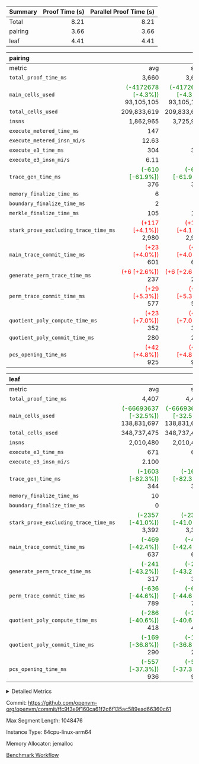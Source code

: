 | Summary | Proof Time (s) | Parallel Proof Time (s) |
|:---|---:|---:|
| Total |  8.21 |  8.21 |
| pairing |  3.66 |  3.66 |
| leaf |  4.41 |  4.41 |


| pairing |||||
|:---|---:|---:|---:|---:|
|metric|avg|sum|max|min|
| `total_proof_time_ms ` |  3,660 |  3,660 |  3,660 |  3,660 |
| `main_cells_used     ` | <span style='color: green'>(-4172678 [-4.3%])</span> 93,105,105 | <span style='color: green'>(-4172678 [-4.3%])</span> 93,105,105 | <span style='color: green'>(-4172678 [-4.3%])</span> 93,105,105 | <span style='color: green'>(-4172678 [-4.3%])</span> 93,105,105 |
| `total_cells_used    ` |  209,833,619 |  209,833,619 |  209,833,619 |  209,833,619 |
| `insns               ` |  1,862,965 |  3,725,930 |  1,862,965 |  1,862,965 |
| `execute_metered_time_ms` |  147 | -          | -          | -          |
| `execute_metered_insn_mi/s` |  12.63 | -          |  12.63 |  12.63 |
| `execute_e3_time_ms  ` |  304 |  304 |  304 |  304 |
| `execute_e3_insn_mi/s` |  6.11 | -          |  6.11 |  6.11 |
| `trace_gen_time_ms   ` | <span style='color: green'>(-610 [-61.9%])</span> 376 | <span style='color: green'>(-610 [-61.9%])</span> 376 | <span style='color: green'>(-610 [-61.9%])</span> 376 | <span style='color: green'>(-610 [-61.9%])</span> 376 |
| `memory_finalize_time_ms` |  6 |  6 |  6 |  6 |
| `boundary_finalize_time_ms` |  2 |  2 |  2 |  2 |
| `merkle_finalize_time_ms` |  105 |  105 |  105 |  105 |
| `stark_prove_excluding_trace_time_ms` | <span style='color: red'>(+117 [+4.1%])</span> 2,980 | <span style='color: red'>(+117 [+4.1%])</span> 2,980 | <span style='color: red'>(+117 [+4.1%])</span> 2,980 | <span style='color: red'>(+117 [+4.1%])</span> 2,980 |
| `main_trace_commit_time_ms` | <span style='color: red'>(+23 [+4.0%])</span> 601 | <span style='color: red'>(+23 [+4.0%])</span> 601 | <span style='color: red'>(+23 [+4.0%])</span> 601 | <span style='color: red'>(+23 [+4.0%])</span> 601 |
| `generate_perm_trace_time_ms` | <span style='color: red'>(+6 [+2.6%])</span> 237 | <span style='color: red'>(+6 [+2.6%])</span> 237 | <span style='color: red'>(+6 [+2.6%])</span> 237 | <span style='color: red'>(+6 [+2.6%])</span> 237 |
| `perm_trace_commit_time_ms` | <span style='color: red'>(+29 [+5.3%])</span> 577 | <span style='color: red'>(+29 [+5.3%])</span> 577 | <span style='color: red'>(+29 [+5.3%])</span> 577 | <span style='color: red'>(+29 [+5.3%])</span> 577 |
| `quotient_poly_compute_time_ms` | <span style='color: red'>(+23 [+7.0%])</span> 352 | <span style='color: red'>(+23 [+7.0%])</span> 352 | <span style='color: red'>(+23 [+7.0%])</span> 352 | <span style='color: red'>(+23 [+7.0%])</span> 352 |
| `quotient_poly_commit_time_ms` |  280 |  280 |  280 |  280 |
| `pcs_opening_time_ms ` | <span style='color: red'>(+42 [+4.8%])</span> 925 | <span style='color: red'>(+42 [+4.8%])</span> 925 | <span style='color: red'>(+42 [+4.8%])</span> 925 | <span style='color: red'>(+42 [+4.8%])</span> 925 |

| leaf |||||
|:---|---:|---:|---:|---:|
|metric|avg|sum|max|min|
| `total_proof_time_ms ` |  4,407 |  4,407 |  4,407 |  4,407 |
| `main_cells_used     ` | <span style='color: green'>(-66693637 [-32.5%])</span> 138,831,697 | <span style='color: green'>(-66693637 [-32.5%])</span> 138,831,697 | <span style='color: green'>(-66693637 [-32.5%])</span> 138,831,697 | <span style='color: green'>(-66693637 [-32.5%])</span> 138,831,697 |
| `total_cells_used    ` |  348,737,475 |  348,737,475 |  348,737,475 |  348,737,475 |
| `insns               ` |  2,010,480 |  2,010,480 |  2,010,480 |  2,010,480 |
| `execute_e3_time_ms  ` |  671 |  671 |  671 |  671 |
| `execute_e3_insn_mi/s` |  2.100 | -          |  2.100 |  2.100 |
| `trace_gen_time_ms   ` | <span style='color: green'>(-1603 [-82.3%])</span> 344 | <span style='color: green'>(-1603 [-82.3%])</span> 344 | <span style='color: green'>(-1603 [-82.3%])</span> 344 | <span style='color: green'>(-1603 [-82.3%])</span> 344 |
| `memory_finalize_time_ms` |  10 |  10 |  10 |  10 |
| `boundary_finalize_time_ms` |  0 |  0 |  0 |  0 |
| `stark_prove_excluding_trace_time_ms` | <span style='color: green'>(-2357 [-41.0%])</span> 3,392 | <span style='color: green'>(-2357 [-41.0%])</span> 3,392 | <span style='color: green'>(-2357 [-41.0%])</span> 3,392 | <span style='color: green'>(-2357 [-41.0%])</span> 3,392 |
| `main_trace_commit_time_ms` | <span style='color: green'>(-469 [-42.4%])</span> 637 | <span style='color: green'>(-469 [-42.4%])</span> 637 | <span style='color: green'>(-469 [-42.4%])</span> 637 | <span style='color: green'>(-469 [-42.4%])</span> 637 |
| `generate_perm_trace_time_ms` | <span style='color: green'>(-241 [-43.2%])</span> 317 | <span style='color: green'>(-241 [-43.2%])</span> 317 | <span style='color: green'>(-241 [-43.2%])</span> 317 | <span style='color: green'>(-241 [-43.2%])</span> 317 |
| `perm_trace_commit_time_ms` | <span style='color: green'>(-636 [-44.6%])</span> 789 | <span style='color: green'>(-636 [-44.6%])</span> 789 | <span style='color: green'>(-636 [-44.6%])</span> 789 | <span style='color: green'>(-636 [-44.6%])</span> 789 |
| `quotient_poly_compute_time_ms` | <span style='color: green'>(-286 [-40.6%])</span> 418 | <span style='color: green'>(-286 [-40.6%])</span> 418 | <span style='color: green'>(-286 [-40.6%])</span> 418 | <span style='color: green'>(-286 [-40.6%])</span> 418 |
| `quotient_poly_commit_time_ms` | <span style='color: green'>(-169 [-36.8%])</span> 290 | <span style='color: green'>(-169 [-36.8%])</span> 290 | <span style='color: green'>(-169 [-36.8%])</span> 290 | <span style='color: green'>(-169 [-36.8%])</span> 290 |
| `pcs_opening_time_ms ` | <span style='color: green'>(-557 [-37.3%])</span> 936 | <span style='color: green'>(-557 [-37.3%])</span> 936 | <span style='color: green'>(-557 [-37.3%])</span> 936 | <span style='color: green'>(-557 [-37.3%])</span> 936 |



<details>
<summary>Detailed Metrics</summary>

|  | keygen_time_ms | commit_exe_time_ms | app proof_time_ms | agg_layer_time_ms |
| --- | --- | --- | --- |
|  | 50 | 9 | 4,105 | 5,531 | 

| group | single_leaf_agg_time_ms | prove_segment_time_ms | num_children | memory_to_vec_partition_time_ms | insns | fri.log_blowup | execute_metered_time_ms | execute_metered_insn_mi/s | compute_user_public_values_proof_time_ms |
| --- | --- | --- | --- | --- | --- | --- | --- | --- | --- |
| leaf | 5,530 |  | 1 |  |  | 1 |  |  |  | 
| pairing |  | 3,911 |  | 6 | 1,862,965 | 1 | 147 | 12.63 | 38 | 

| group | air_name | quotient_deg | interactions | constraints |
| --- | --- | --- | --- | --- |
| leaf | AccessAdapterAir<2> | 2 | 5 | 12 | 
| leaf | AccessAdapterAir<4> | 2 | 5 | 12 | 
| leaf | AccessAdapterAir<8> | 2 | 5 | 12 | 
| leaf | FriReducedOpeningAir | 2 | 39 | 71 | 
| leaf | JalRangeCheckAir | 2 | 9 | 14 | 
| leaf | NativePoseidon2Air<BabyBearParameters>, 1> | 2 | 136 | 572 | 
| leaf | PhantomAir | 2 | 3 | 5 | 
| leaf | ProgramAir | 1 | 1 | 4 | 
| leaf | VariableRangeCheckerAir | 1 | 1 | 4 | 
| leaf | VmAirWrapper<AluNativeAdapterAir, FieldArithmeticCoreAir> | 2 | 15 | 27 | 
| leaf | VmAirWrapper<BranchNativeAdapterAir, BranchEqualCoreAir<1> | 2 | 11 | 25 | 
| leaf | VmAirWrapper<NativeAdapterAir<2, 0>, PublicValuesCoreAir> | 2 | 11 | 30 | 
| leaf | VmAirWrapper<NativeLoadStoreAdapterAir<1>, NativeLoadStoreCoreAir<1> | 2 | 15 | 20 | 
| leaf | VmAirWrapper<NativeLoadStoreAdapterAir<4>, NativeLoadStoreCoreAir<4> | 2 | 15 | 20 | 
| leaf | VmAirWrapper<NativeVectorizedAdapterAir<4>, FieldExtensionCoreAir> | 2 | 15 | 27 | 
| leaf | VmConnectorAir | 2 | 5 | 11 | 
| leaf | VolatileBoundaryAir | 2 | 7 | 19 | 
| pairing | AccessAdapterAir<16> | 2 | 5 | 12 | 
| pairing | AccessAdapterAir<2> | 2 | 5 | 12 | 
| pairing | AccessAdapterAir<32> | 2 | 5 | 12 | 
| pairing | AccessAdapterAir<4> | 2 | 5 | 12 | 
| pairing | AccessAdapterAir<8> | 2 | 5 | 12 | 
| pairing | BitwiseOperationLookupAir<8> | 2 | 2 | 4 | 
| pairing | MemoryMerkleAir<8> | 2 | 4 | 39 | 
| pairing | PersistentBoundaryAir<8> | 2 | 3 | 7 | 
| pairing | PhantomAir | 2 | 3 | 5 | 
| pairing | Poseidon2PeripheryAir<BabyBearParameters>, 1> | 2 | 1 | 286 | 
| pairing | ProgramAir | 1 | 1 | 4 | 
| pairing | RangeTupleCheckerAir<2> | 1 | 1 | 4 | 
| pairing | Rv32HintStoreAir | 2 | 18 | 28 | 
| pairing | VariableRangeCheckerAir | 1 | 1 | 4 | 
| pairing | VmAirWrapper<Rv32BaseAluAdapterAir, BaseAluCoreAir<4, 8> | 2 | 20 | 37 | 
| pairing | VmAirWrapper<Rv32BaseAluAdapterAir, LessThanCoreAir<4, 8> | 2 | 18 | 40 | 
| pairing | VmAirWrapper<Rv32BaseAluAdapterAir, ShiftCoreAir<4, 8> | 2 | 24 | 91 | 
| pairing | VmAirWrapper<Rv32BranchAdapterAir, BranchEqualCoreAir<4> | 2 | 11 | 20 | 
| pairing | VmAirWrapper<Rv32BranchAdapterAir, BranchLessThanCoreAir<4, 8> | 2 | 13 | 35 | 
| pairing | VmAirWrapper<Rv32CondRdWriteAdapterAir, Rv32JalLuiCoreAir> | 2 | 10 | 18 | 
| pairing | VmAirWrapper<Rv32IsEqualModAdapterAir<2, 1, 32, 32>, ModularIsEqualCoreAir<32, 4, 8> | 2 | 25 | 225 | 
| pairing | VmAirWrapper<Rv32JalrAdapterAir, Rv32JalrCoreAir> | 2 | 16 | 20 | 
| pairing | VmAirWrapper<Rv32LoadStoreAdapterAir, LoadSignExtendCoreAir<4, 8> | 2 | 18 | 33 | 
| pairing | VmAirWrapper<Rv32LoadStoreAdapterAir, LoadStoreCoreAir<4> | 2 | 17 | 40 | 
| pairing | VmAirWrapper<Rv32MultAdapterAir, DivRemCoreAir<4, 8> | 2 | 25 | 84 | 
| pairing | VmAirWrapper<Rv32MultAdapterAir, MulHCoreAir<4, 8> | 2 | 24 | 31 | 
| pairing | VmAirWrapper<Rv32MultAdapterAir, MultiplicationCoreAir<4, 8> | 2 | 19 | 19 | 
| pairing | VmAirWrapper<Rv32RdWriteAdapterAir, Rv32AuipcCoreAir> | 2 | 12 | 14 | 
| pairing | VmAirWrapper<Rv32VecHeapAdapterAir<1, 2, 2, 32, 32>, FieldExpressionCoreAir> | 2 | 415 | 480 | 
| pairing | VmAirWrapper<Rv32VecHeapAdapterAir<2, 1, 1, 32, 32>, FieldExpressionCoreAir> | 2 | 158 | 190 | 
| pairing | VmAirWrapper<Rv32VecHeapAdapterAir<2, 2, 2, 32, 32>, FieldExpressionCoreAir> | 2 | 428 | 457 | 
| pairing | VmConnectorAir | 2 | 5 | 11 | 

| group | air_name | idx | rows | prep_cols | perm_cols | main_cols | cells |
| --- | --- | --- | --- | --- | --- | --- | --- |
| leaf | AccessAdapterAir<2> | 0 | 1,048,576 |  | 16 | 11 | 28,311,552 | 
| leaf | AccessAdapterAir<4> | 0 | 524,288 |  | 16 | 13 | 15,204,352 | 
| leaf | AccessAdapterAir<8> | 0 | 16,384 |  | 16 | 17 | 540,672 | 
| leaf | FriReducedOpeningAir | 0 | 1,048,576 |  | 84 | 27 | 116,391,936 | 
| leaf | JalRangeCheckAir | 0 | 65,536 |  | 28 | 12 | 2,621,440 | 
| leaf | NativePoseidon2Air<BabyBearParameters>, 1> | 0 | 131,072 |  | 312 | 398 | 93,061,120 | 
| leaf | PhantomAir | 0 | 32,768 |  | 12 | 6 | 589,824 | 
| leaf | ProgramAir | 0 | 524,288 |  | 8 | 10 | 9,437,184 | 
| leaf | VariableRangeCheckerAir | 0 | 262,144 | 2 | 8 | 1 | 2,359,296 | 
| leaf | VmAirWrapper<AluNativeAdapterAir, FieldArithmeticCoreAir> | 0 | 1,048,576 |  | 36 | 29 | 68,157,440 | 
| leaf | VmAirWrapper<BranchNativeAdapterAir, BranchEqualCoreAir<1> | 0 | 262,144 |  | 28 | 23 | 13,369,344 | 
| leaf | VmAirWrapper<NativeAdapterAir<2, 0>, PublicValuesCoreAir> | 0 | 64 |  | 28 | 27 | 3,520 | 
| leaf | VmAirWrapper<NativeLoadStoreAdapterAir<1>, NativeLoadStoreCoreAir<1> | 0 | 524,288 |  | 40 | 21 | 31,981,568 | 
| leaf | VmAirWrapper<NativeLoadStoreAdapterAir<4>, NativeLoadStoreCoreAir<4> | 0 | 131,072 |  | 40 | 27 | 8,781,824 | 
| leaf | VmAirWrapper<NativeVectorizedAdapterAir<4>, FieldExtensionCoreAir> | 0 | 262,144 |  | 36 | 38 | 19,398,656 | 
| leaf | VmConnectorAir | 0 | 2 | 1 | 16 | 5 | 42 | 
| leaf | VolatileBoundaryAir | 0 | 262,144 |  | 20 | 12 | 8,388,608 | 

| group | air_name | segment | rows | prep_cols | perm_cols | main_cols | cells |
| --- | --- | --- | --- | --- | --- | --- | --- |
| pairing | AccessAdapterAir<16> | 0 | 262,144 |  | 16 | 25 | 10,747,904 | 
| pairing | AccessAdapterAir<32> | 0 | 131,072 |  | 16 | 41 | 7,471,104 | 
| pairing | AccessAdapterAir<8> | 0 | 524,288 |  | 16 | 17 | 17,301,504 | 
| pairing | BitwiseOperationLookupAir<8> | 0 | 65,536 | 3 | 8 | 2 | 655,360 | 
| pairing | MemoryMerkleAir<8> | 0 | 32,768 |  | 16 | 32 | 1,572,864 | 
| pairing | PersistentBoundaryAir<8> | 0 | 32,768 |  | 12 | 20 | 1,048,576 | 
| pairing | PhantomAir | 0 | 1 |  | 12 | 6 | 18 | 
| pairing | Poseidon2PeripheryAir<BabyBearParameters>, 1> | 0 | 32,768 |  | 8 | 300 | 10,092,544 | 
| pairing | ProgramAir | 0 | 32,768 |  | 8 | 10 | 589,824 | 
| pairing | RangeTupleCheckerAir<2> | 0 | 524,288 | 2 | 8 | 1 | 4,718,592 | 
| pairing | Rv32HintStoreAir | 0 | 256 |  | 44 | 32 | 19,456 | 
| pairing | VariableRangeCheckerAir | 0 | 262,144 | 2 | 8 | 1 | 2,359,296 | 
| pairing | VmAirWrapper<Rv32BaseAluAdapterAir, BaseAluCoreAir<4, 8> | 0 | 1,048,576 |  | 52 | 36 | 92,274,688 | 
| pairing | VmAirWrapper<Rv32BaseAluAdapterAir, LessThanCoreAir<4, 8> | 0 | 65,536 |  | 40 | 37 | 5,046,272 | 
| pairing | VmAirWrapper<Rv32BaseAluAdapterAir, ShiftCoreAir<4, 8> | 0 | 2,048 |  | 52 | 53 | 215,040 | 
| pairing | VmAirWrapper<Rv32BranchAdapterAir, BranchEqualCoreAir<4> | 0 | 262,144 |  | 28 | 26 | 14,155,776 | 
| pairing | VmAirWrapper<Rv32BranchAdapterAir, BranchLessThanCoreAir<4, 8> | 0 | 131,072 |  | 32 | 32 | 8,388,608 | 
| pairing | VmAirWrapper<Rv32CondRdWriteAdapterAir, Rv32JalLuiCoreAir> | 0 | 8,192 |  | 28 | 18 | 376,832 | 
| pairing | VmAirWrapper<Rv32IsEqualModAdapterAir<2, 1, 32, 32>, ModularIsEqualCoreAir<32, 4, 8> | 0 | 32 |  | 56 | 166 | 7,104 | 
| pairing | VmAirWrapper<Rv32JalrAdapterAir, Rv32JalrCoreAir> | 0 | 65,536 |  | 36 | 28 | 4,194,304 | 
| pairing | VmAirWrapper<Rv32LoadStoreAdapterAir, LoadStoreCoreAir<4> | 0 | 1,048,576 |  | 52 | 41 | 97,517,568 | 
| pairing | VmAirWrapper<Rv32MultAdapterAir, MulHCoreAir<4, 8> | 0 | 256 |  | 72 | 39 | 28,416 | 
| pairing | VmAirWrapper<Rv32MultAdapterAir, MultiplicationCoreAir<4, 8> | 0 | 512 |  | 52 | 31 | 42,496 | 
| pairing | VmAirWrapper<Rv32RdWriteAdapterAir, Rv32AuipcCoreAir> | 0 | 32,768 |  | 28 | 20 | 1,572,864 | 
| pairing | VmAirWrapper<Rv32VecHeapAdapterAir<2, 1, 1, 32, 32>, FieldExpressionCoreAir> | 0 | 1,024 |  | 320 | 263 | 596,992 | 
| pairing | VmAirWrapper<Rv32VecHeapAdapterAir<2, 2, 2, 32, 32>, FieldExpressionCoreAir> | 0 | 16,384 |  | 604 | 497 | 18,038,784 | 
| pairing | VmConnectorAir | 0 | 2 | 1 | 16 | 5 | 42 | 

| group | idx | trace_gen_time_ms | total_proof_time_ms | total_cells_used | total_cells | system_trace_gen_time_ms | stark_prove_excluding_trace_time_ms | single_trace_gen_time_ms | quotient_poly_compute_time_ms | quotient_poly_commit_time_ms | perm_trace_commit_time_ms | pcs_opening_time_ms | memory_finalize_time_ms | main_trace_commit_time_ms | main_cells_used | insns | generate_perm_trace_time_ms | execute_e3_time_ms | execute_e3_insn_mi/s | boundary_finalize_time_ms |
| --- | --- | --- | --- | --- | --- | --- | --- | --- | --- | --- | --- | --- | --- | --- | --- | --- | --- | --- | --- | --- |
| leaf | 0 | 344 | 4,407 | 348,737,475 | 418,598,378 | 342 | 3,392 | 2 | 418 | 290 | 789 | 936 | 10 | 637 | 138,831,697 | 2,010,480 | 317 | 671 | 2.100 | 0 | 

| group | idx | trace_height_constraint | weighted_sum | threshold |
| --- | --- | --- | --- | --- |
| leaf | 0 | 0 | 7,274,628 | 2,013,265,921 | 
| leaf | 0 | 1 | 45,531,392 | 2,013,265,921 | 
| leaf | 0 | 2 | 3,637,314 | 2,013,265,921 | 
| leaf | 0 | 3 | 44,859,652 | 2,013,265,921 | 
| leaf | 0 | 4 | 262,144 | 2,013,265,921 | 
| leaf | 0 | 5 | 102,351,562 | 2,013,265,921 | 

| group | segment | trace_gen_time_ms | total_proof_time_ms | total_cells_used | total_cells | system_trace_gen_time_ms | stark_prove_excluding_trace_time_ms | single_trace_gen_time_ms | quotient_poly_compute_time_ms | quotient_poly_commit_time_ms | perm_trace_commit_time_ms | pcs_opening_time_ms | merkle_finalize_time_ms | memory_to_vec_partition_time_ms | memory_finalize_time_ms | main_trace_commit_time_ms | main_cells_used | insns | generate_perm_trace_time_ms | execute_e3_time_ms | execute_e3_insn_mi/s | boundary_finalize_time_ms |
| --- | --- | --- | --- | --- | --- | --- | --- | --- | --- | --- | --- | --- | --- | --- | --- | --- | --- | --- | --- | --- | --- | --- |
| pairing | 0 | 376 | 3,660 | 209,833,619 | 304,931,516 | 375 | 2,980 | 2 | 352 | 280 | 577 | 925 | 105 | 7 | 6 | 601 | 93,105,105 | 1,862,965 | 237 | 304 | 6.11 | 2 | 

| group | segment | trace_height_constraint | weighted_sum | threshold |
| --- | --- | --- | --- | --- |
| pairing | 0 | 0 | 5,382,342 | 2,013,265,921 | 
| pairing | 0 | 1 | 18,152,512 | 2,013,265,921 | 
| pairing | 0 | 2 | 2,691,171 | 2,013,265,921 | 
| pairing | 0 | 3 | 25,000,068 | 2,013,265,921 | 
| pairing | 0 | 4 | 131,072 | 2,013,265,921 | 
| pairing | 0 | 5 | 65,536 | 2,013,265,921 | 
| pairing | 0 | 6 | 6,016,192 | 2,013,265,921 | 
| pairing | 0 | 7 | 4,096 | 2,013,265,921 | 
| pairing | 0 | 8 | 58,426,029 | 2,013,265,921 | 

</details>


Commit: https://github.com/openvm-org/openvm/commit/ffc9f3e9f160ca61f2c6f135ac589ead66360c61

Max Segment Length: 1048476

Instance Type: 64cpu-linux-arm64

Memory Allocator: jemalloc

[Benchmark Workflow](https://github.com/openvm-org/openvm/actions/runs/16658358121)
